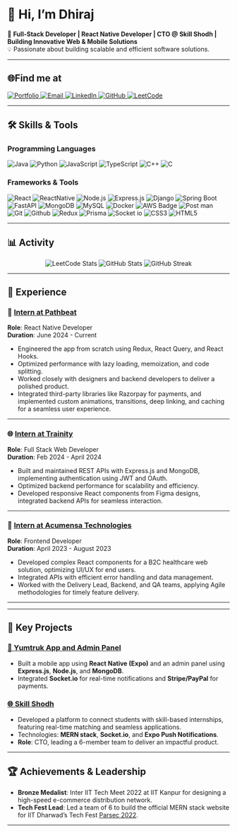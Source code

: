 # 👋 Hi, I’m **Dhiraj**

🌟 **Full-Stack Developer | React Native Developer | CTO @ Skill Shodh | Building Innovative Web & Mobile Solutions**  
💡 Passionate about building scalable and efficient software solutions.  

---

## 🌐Find me at
<div align="left">
  <a href="https://portfolio-dhirajsgithubs-projects.vercel.app/" target="_blank">
    <img src="https://img.shields.io/badge/Portfolio-%231DA1F2.svg?&style=for-the-badge&logo=firefoxbrowser&logoColor=white" alt="Portfolio">
  </a>
  <a href="mailto:borsedhiraj123@gmail.com">
    <img src="https://img.shields.io/badge/Email-D14836?style=for-the-badge&logo=gmail&logoColor=white" alt="Email">
  </a>
  <a href="https://linkedin.com/in/dhiraj-borse-141267240/" target="_blank">
    <img src="https://img.shields.io/badge/LinkedIn-%230A66C2.svg?&style=for-the-badge&logo=linkedin&logoColor=white" alt="LinkedIn">
  </a>
  <a href="https://github.com/DhirajsGithub" target="_blank">
    <img src="https://img.shields.io/badge/GitHub-100000?style=for-the-badge&logo=github&logoColor=white" alt="GitHub">
  </a>
  <a href="https://leetcode.com/your_leetcode_profile_here/" target="_blank">
    <img src="https://img.shields.io/badge/LeetCode-FFA116?style=for-the-badge&logo=leetcode&logoColor=black" alt="LeetCode">
  </a>
</div>


---

## 🛠️ **Skills & Tools**

### **Programming Languages**
<div align="left">
  <img src="https://img.shields.io/badge/Java-ED8B00?style=for-the-badge&logo=java&logoColor=white" alt="Java" />
  <img src="https://img.shields.io/badge/Python-3776AB?style=for-the-badge&logo=python&logoColor=white" alt="Python" />
  <img src="https://img.shields.io/badge/JavaScript-F7DF1E?style=for-the-badge&logo=javascript&logoColor=black" alt="JavaScript" />
  <img src="https://img.shields.io/badge/TypeScript-007ACC?style=for-the-badge&logo=typescript&logoColor=white" alt="TypeScript" />
  <img src="https://img.shields.io/badge/C++-00599C?style=for-the-badge&logo=cplusplus&logoColor=white" alt="C++" />
  <img src="https://img.shields.io/badge/C-A8B9CC?style=for-the-badge&logo=c&logoColor=black" alt="C" />
</div>

### **Frameworks & Tools**
<div align="left">
  <img src="https://img.shields.io/badge/React-20232A?style=for-the-badge&logo=react&logoColor=61DAFB" alt="React" />
  <img src="https://img.shields.io/badge/ReactNative-222222?style=for-the-badge&logo=React&logoColor=" alt="ReactNative" />
  <img src="https://img.shields.io/badge/Node.js-339933?style=for-the-badge&logo=nodedotjs&logoColor=white" alt="Node.js" />
  <img src="https://img.shields.io/badge/Express.js-000000?style=for-the-badge&logo=express&logoColor=white" alt="Express.js" />
  <img src="https://img.shields.io/badge/Django-092E20?style=for-the-badge&logo=django&logoColor=white" alt="Django" />
  <img src="https://img.shields.io/badge/Spring_Boot-6DB33F?style=for-the-badge&logo=springboot&logoColor=white" alt="Spring Boot" />
  <img src="https://img.shields.io/badge/FastAPI-009688?style=for-the-badge&logo=fastapi&logoColor=white" alt="FastAPI" />
  <img src="https://img.shields.io/badge/MongoDB-4EA94B?style=for-the-badge&logo=mongodb&logoColor=white" alt="MongoDB" />
  <img src="https://img.shields.io/badge/MySQL-4479A1?style=for-the-badge&logo=mysql&logoColor=white" alt="MySQL" />
  <img src="https://img.shields.io/badge/Docker-2496ED?style=for-the-badge&logo=docker&logoColor=white" alt="Docker" />
  <img src="https://img.shields.io/badge/AWS-232F3E?style=for-the-badge&logo=amazon-aws&logoColor=white" alt="AWS Badge" />
  <img src="https://img.shields.io/badge/Postman-FF6C37?style=for-the-badge&logo=Postman&logoColor=white" alt="Post man" />
  
  <img src="https://img.shields.io/badge/Git-F05032?style=for-the-badge&logo=git&logoColor=white" alt="Git" />
   <img src="https://img.shields.io/badge/GitHub-100000?style=for-the-badge&logo=github&logoColor=white" alt="Github" />
  <img src="https://img.shields.io/badge/Redux-764ABC?style=for-the-badge&logo=redux&logoColor=white" alt="Redux" />
  <img src="https://img.shields.io/badge/Prisma-2D3748?style=for-the-badge&logo=prisma&logoColor=white" alt="Prisma" />
  <img src="https://img.shields.io/badge/socket_io-010101?style=for-the-badge&logo=socket.io&logoColor=white" alt="Socket io" />
  <img src="https://img.shields.io/badge/CSS3-1572B6?style=for-the-badge&logo=css3&logoColor=white" alt="CSS3" />
  <img src="https://img.shields.io/badge/HTML-1572B6?style=for-the-badge&logo=html5&logoColor=white" alt="HTML5" />
  
</div>

---

## 📊 **Activity**
<div align="center">
  <img src="https://leetcard.jacoblin.cool/Dhirajs_leetcode?ext=contest" alt="LeetCode Stats" />
  <img src="https://github-readme-stats.vercel.app/api?username=DhirajsGithub&show_icons=true&theme=radical" alt="GitHub Stats" />
  <img src="https://github-readme-streak-stats.herokuapp.com/?user=DhirajsGithub&theme=radical" alt="GitHub Streak" />
</div>

---

## 💼 **Experience**

### 🚀 [Intern at Pathbeat](https://pathbeat.in/)  
**Role**: React Native Developer  
**Duration**: June 2024 - Current  
- Engineered the app from scratch using Redux, React Query, and React Hooks.  
- Optimized performance with lazy loading, memoization, and code splitting.  
- Worked closely with designers and backend developers to deliver a polished product.  
- Integrated third-party libraries like Razorpay for payments, and implemented custom animations, transitions, deep linking, and caching for a seamless user experience.  

---

### 🌐 [Intern at Trainity](https://trainity.in/)  
**Role**: Full Stack Web Developer  
**Duration**: Feb 2024 - April 2024  
- Built and maintained REST APIs with Express.js and MongoDB, implementing authentication using JWT and OAuth.  
- Optimized backend performance for scalability and efficiency.  
- Developed responsive React components from Figma designs, integrated backend APIs for seamless interaction.  

---

### 🏥 [Intern at Acumensa Technologies](https://acumensa.com/)  
**Role**: Frontend Developer  
**Duration**: April 2023 - August 2023  
- Developed complex React components for a B2C healthcare web solution, optimizing UI/UX for end users.  
- Integrated APIs with efficient error handling and data management.  
- Worked with the Delivery Lead, Backend, and QA teams, applying Agile methodologies for timely feature delivery.  

---

---

## 💼 **Key Projects**
### [📱 Yumtruk App and Admin Panel](https://github.com/DhirajsGithub/yum-trux)
- Built a mobile app using **React Native (Expo)** and an admin panel using **Express.js**, **Node.js**, and **MongoDB**.  
- Integrated **Socket.io** for real-time notifications and **Stripe/PayPal** for payments.

### [🌐 Skill Shodh](https://skillshodh.in/)
- Developed a platform to connect students with skill-based internships, featuring real-time matching and seamless applications.  
- Technologies: **MERN stack**, **Socket.io**, and **Expo Push Notifications**.  
- **Role**: CTO, leading a 6-member team to deliver an impactful product.  

---

## 🏆 **Achievements & Leadership**
- **Bronze Medalist**: Inter IIT Tech Meet 2022 at IIT Kanpur for designing a high-speed e-commerce distribution network.  
- **Tech Fest Lead**: Led a team of 6 to build the official MERN stack website for IIT Dharwad’s Tech Fest [Parsec 2022](https://parsec.iitdh.ac.in/).  

---
